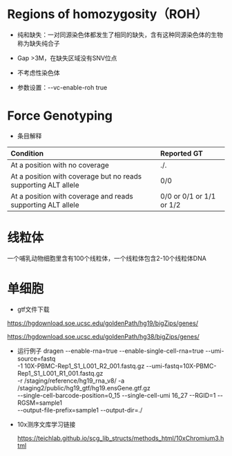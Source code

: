 # Regions of homozygosity（ROH）

* 纯和缺失：一对同源染色体都发生了相同的缺失，含有这种同源染色体的生物称为缺失纯合子

* Gap >3M，在缺失区域没有SNV位点

* 不考虑性染色体

* 参数设置：--vc-enable-roh true

# Force Genotyping

* 条目解释

|Condition|Reported GT|
|:---|:---|
|At a position with no coverage|./.|
|At a position with coverage but no reads supporting ALT allele|0/0|
|At a position with coverage and reads supporting ALT allele|0/0 or 0/1 or 1/1 or 1/2|

# 线粒体

一个哺乳动物细胞里含有100个线粒体，一个线粒体包含2-10个线粒体DNA

# 单细胞

+   gtf文件下载

https://hgdownload.soe.ucsc.edu/goldenPath/hg19/bigZips/genes/

https://hgdownload.soe.ucsc.edu/goldenPath/hg38/bigZips/genes/

+   运行例子
    dragen --enable-rna=true --enable-single-cell-rna=true --umi-source=fastq  \
    -1 10X-PBMC-Rep1_S1_L001_R2_001.fastq.gz --umi-fastq=10X-PBMC-Rep1_S1_L001_R1_001.fastq.gz \
    -r /staging/reference/hg19_rna_v8/ -a /staging2/public/hg19_gtf/hg19.ensGene.gtf.gz \
    --single-cell-barcode-position=0_15 --single-cell-umi 16_27 --RGID=1 --RGSM=sample1 \
    --output-file-prefix=sample1 --output-dir=./

+   10x测序文库学习链接

    https://teichlab.github.io/scg_lib_structs/methods_html/10xChromium3.html
